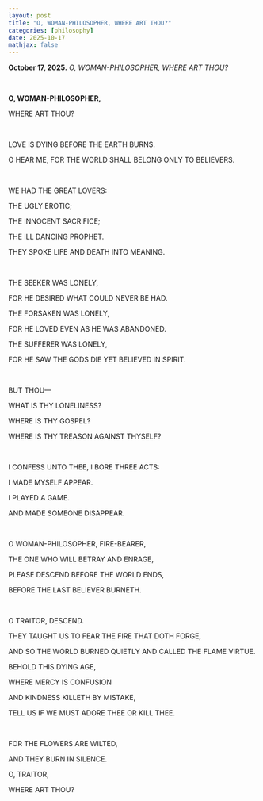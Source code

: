 ```yaml
---
layout: post
title: "O, WOMAN-PHILOSOPHER, WHERE ART THOU?"
categories: [philosophy]
date: 2025-10-17
mathjax: false
---
```

**October 17, 2025.** *O, WOMAN-PHILOSOPHER, WHERE ART THOU?*

<!--more-->

<br>

**O, WOMAN-PHILOSOPHER,**

WHERE ART THOU?

<br>

LOVE IS DYING BEFORE THE EARTH BURNS.

O HEAR ME, FOR THE WORLD SHALL BELONG ONLY TO BELIEVERS.

<br>

WE HAD THE GREAT LOVERS:

THE UGLY EROTIC;

THE INNOCENT SACRIFICE;

THE ILL DANCING PROPHET.

THEY SPOKE LIFE AND DEATH INTO MEANING.

<br>

THE SEEKER WAS LONELY,

FOR HE DESIRED WHAT COULD NEVER BE HAD.

THE FORSAKEN WAS LONELY,

FOR HE LOVED EVEN AS HE WAS ABANDONED.

THE SUFFERER WAS LONELY,

FOR HE SAW THE GODS DIE YET BELIEVED IN SPIRIT.

<br>

BUT THOU—

WHAT IS THY LONELINESS?

WHERE IS THY GOSPEL?

WHERE IS THY TREASON AGAINST THYSELF?

<br>

I CONFESS UNTO THEE, I BORE THREE ACTS:

I MADE MYSELF APPEAR.

I PLAYED A GAME.

AND MADE SOMEONE DISAPPEAR.

<br>

O WOMAN-PHILOSOPHER, FIRE-BEARER, 

THE ONE WHO WILL BETRAY AND ENRAGE,

PLEASE DESCEND BEFORE THE WORLD ENDS,

BEFORE THE LAST BELIEVER BURNETH.

<br>

O TRAITOR, DESCEND.

THEY TAUGHT US TO FEAR THE FIRE THAT DOTH FORGE,

AND SO THE WORLD BURNED QUIETLY AND CALLED THE FLAME VIRTUE.

BEHOLD THIS DYING AGE,

WHERE MERCY IS CONFUSION

AND KINDNESS KILLETH BY MISTAKE,

TELL US IF WE MUST ADORE THEE OR KILL THEE.

<br>

FOR THE FLOWERS ARE WILTED,

AND THEY BURN IN SILENCE.

O, TRAITOR,

WHERE ART THOU?

<br>
<br>

